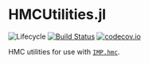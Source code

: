 # HMCUtilities.jl

![Lifecycle](https://img.shields.io/badge/lifecycle-experimental-orange.svg)<!--
![Lifecycle](https://img.shields.io/badge/lifecycle-maturing-blue.svg)
![Lifecycle](https://img.shields.io/badge/lifecycle-stable-green.svg)
![Lifecycle](https://img.shields.io/badge/lifecycle-retired-orange.svg)
![Lifecycle](https://img.shields.io/badge/lifecycle-archived-red.svg)
![Lifecycle](https://img.shields.io/badge/lifecycle-dormant-blue.svg) -->
[![Build Status](https://travis-ci.org/salilab/HMCUtilities.jl.svg?branch=master)](https://travis-ci.org/salilab/HMCUtilities.jl)
[![codecov.io](http://codecov.io/github/salilab/HMCUtilities.jl/coverage.svg?branch=master)](http://codecov.io/github/salilab/HMCUtilities.jl?branch=master)

HMC utilities for use with [`IMP.hmc`](https://github.com/salilab/hmc).
